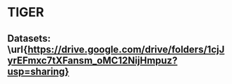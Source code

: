 # TIGER

## Datasets: \url{https://drive.google.com/drive/folders/1cjJyrEFmxc7tXFansm_oMC12NijHmpuz?usp=sharing}
